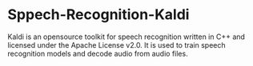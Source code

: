 # Sppech-Recognition-Kaldi
Kaldi is an opensource toolkit for speech recognition written in C++ and licensed under the Apache License v2.0. It is used  to train speech recognition models and decode audio from audio files.
